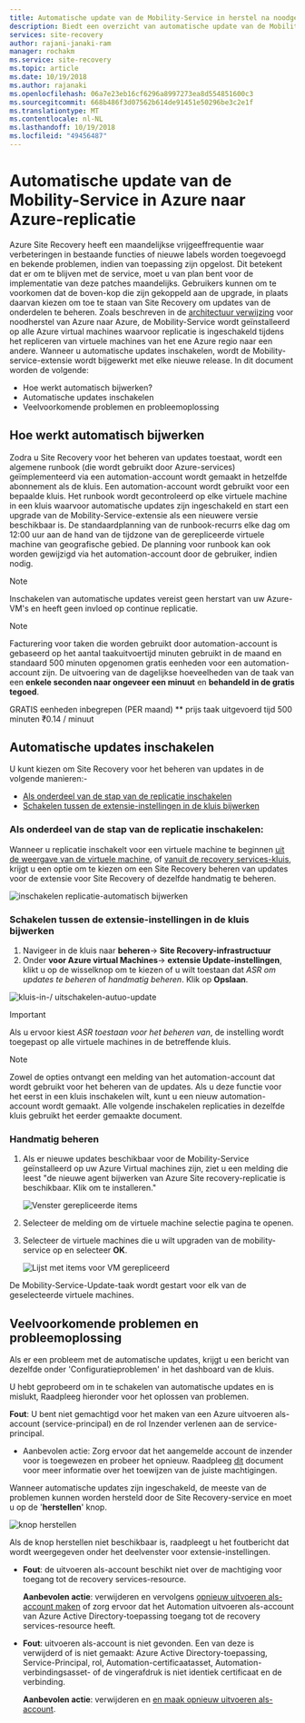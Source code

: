 ```yaml
---
title: Automatische update van de Mobility-Service in herstel na noodgevallen van Azure naar Azure | Microsoft Docs
description: Biedt een overzicht van automatische update van de Mobility-Service bij het repliceren van virtuele Azure-machines met Azure Site Recovery.
services: site-recovery
author: rajani-janaki-ram
manager: rochakm
ms.service: site-recovery
ms.topic: article
ms.date: 10/19/2018
ms.author: rajanaki
ms.openlocfilehash: 06a7e23eb16cf6296a8997273ea8d554851600c3
ms.sourcegitcommit: 668b486f3d07562b614de91451e50296be3c2e1f
ms.translationtype: MT
ms.contentlocale: nl-NL
ms.lasthandoff: 10/19/2018
ms.locfileid: "49456487"
---
```

# <a name="automatic-update-of-the-mobility-service-in-azure-to-azure-replication"></a>Automatische update van de Mobility-Service in Azure naar Azure-replicatie

Azure Site Recovery heeft een maandelijkse vrijgeeffrequentie waar verbeteringen in bestaande functies of nieuwe labels worden toegevoegd en bekende problemen, indien van toepassing zijn opgelost. Dit betekent dat er om te blijven met de service, moet u van plan bent voor de implementatie van deze patches maandelijks. Gebruikers kunnen om te voorkomen dat de boven-kop die zijn gekoppeld aan de upgrade, in plaats daarvan kiezen om toe te staan van Site Recovery om updates van de onderdelen te beheren. Zoals beschreven in de [architectuur verwijzing](azure-to-azure-architecture.md) voor noodherstel van Azure naar Azure, de Mobility-Service wordt geïnstalleerd op alle Azure virtual machines waarvoor replicatie is ingeschakeld tijdens het repliceren van virtuele machines van het ene Azure regio naar een andere. Wanneer u automatische updates inschakelen, wordt de Mobility-service-extensie wordt bijgewerkt met elke nieuwe release. In dit document worden de volgende:

- Hoe werkt automatisch bijwerken?
- Automatische updates inschakelen
- Veelvoorkomende problemen en probleemoplossing
 
## <a name="how-does-automatic-update-work"></a>Hoe werkt automatisch bijwerken

Zodra u Site Recovery voor het beheren van updates toestaat, wordt een algemene runbook (die wordt gebruikt door Azure-services) geïmplementeerd via een automation-account wordt gemaakt in hetzelfde abonnement als de kluis. Een automation-account wordt gebruikt voor een bepaalde kluis. Het runbook wordt gecontroleerd op elke virtuele machine in een kluis waarvoor automatische updates zijn ingeschakeld en start een upgrade van de Mobility-Service-extensie als een nieuwere versie beschikbaar is. De standaardplanning van de runbook-recurrs elke dag om 12:00 uur aan de hand van de tijdzone van de gerepliceerde virtuele machine van geografische gebied. De planning voor runbook kan ook worden gewijzigd via het automation-account door de gebruiker, indien nodig. 

> [!NOTE]
> Inschakelen van automatische updates vereist geen herstart van uw Azure-VM's en heeft geen invloed op continue replicatie.

> [!NOTE]
> Facturering voor taken die worden gebruikt door automation-account is gebaseerd op het aantal taakuitvoertijd minuten gebruikt in de maand en standaard 500 minuten opgenomen gratis eenheden voor een automation-account zijn. De uitvoering van de dagelijkse hoeveelheden van de taak van een **enkele seconden naar ongeveer een minuut** en **behandeld in de gratis tegoed**.

GRATIS eenheden inbegrepen (PER maand) ** prijs taak uitgevoerd tijd 500 minuten ₹0.14 / minuut

## <a name="enable-automatic-updates"></a>Automatische updates inschakelen

U kunt kiezen om Site Recovery voor het beheren van updates in de volgende manieren:-

- [Als onderdeel van de stap van de replicatie inschakelen](#as-part-of-the-enable-replication-step)
- [Schakelen tussen de extensie-instellingen in de kluis bijwerken](#toggle-the-extension-update-settings-inside-the-vault)

### <a name="as-part-of-the-enable-replication-step"></a>Als onderdeel van de stap van de replicatie inschakelen:

Wanneer u replicatie inschakelt voor een virtuele machine te beginnen [uit de weergave van de virtuele machine](azure-to-azure-quickstart.md), of [vanuit de recovery services-kluis](azure-to-azure-how-to-enable-replication.md), krijgt u een optie om te kiezen om een Site Recovery beheren van updates voor de extensie voor Site Recovery of dezelfde handmatig te beheren.

![inschakelen replicatie-automatisch bijwerken](./media/azure-to-azure-autoupdate/enable-rep.png)

### <a name="toggle-the-extension-update-settings-inside-the-vault"></a>Schakelen tussen de extensie-instellingen in de kluis bijwerken

1. Navigeer in de kluis naar **beheren**-> **Site Recovery-infrastructuur**
2. Onder **voor Azure virtual Machines**-> **extensie Update-instellingen**, klikt u op de wisselknop om te kiezen of u wilt toestaan dat *ASR om updates te beheren* of *handmatig beheren*. Klik op **Opslaan**.

![kluis-in-/ uitschakelen-autuo-update](./media/azure-to-azure-autoupdate/vault-toggle.png)

> [!Important] 
> Als u ervoor kiest *ASR toestaan voor het beheren van*, de instelling wordt toegepast op alle virtuele machines in de betreffende kluis.


> [!Note] 
> Zowel de opties ontvangt een melding van het automation-account dat wordt gebruikt voor het beheren van de updates. Als u deze functie voor het eerst in een kluis inschakelen wilt, kunt u een nieuw automation-account wordt gemaakt. Alle volgende inschakelen replicaties in dezelfde kluis gebruikt het eerder gemaakte document.

### <a name="manage-manually"></a>Handmatig beheren

1. Als er nieuwe updates beschikbaar voor de Mobility-Service geïnstalleerd op uw Azure Virtual machines zijn, ziet u een melding die leest "de nieuwe agent bijwerken van Azure Site recovery-replicatie is beschikbaar. Klik om te installeren."

     ![Venster gerepliceerde items](.\media\vmware-azure-install-mobility-service\replicated-item-notif.png)
3. Selecteer de melding om de virtuele machine selectie pagina te openen.
4. Selecteer de virtuele machines die u wilt upgraden van de mobility-service op en selecteer **OK**.

     ![Lijst met items voor VM gerepliceerd](.\media\vmware-azure-install-mobility-service\update-okpng.png)

De Mobility-Service-Update-taak wordt gestart voor elk van de geselecteerde virtuele machines.


## <a name="common-issues--troubleshooting"></a>Veelvoorkomende problemen en probleemoplossing

Als er een probleem met de automatische updates, krijgt u een bericht van dezelfde onder 'Configuratieproblemen' in het dashboard van de kluis. 

U hebt geprobeerd om in te schakelen van automatische updates en is mislukt, Raadpleeg hieronder voor het oplossen van problemen.

**Fout**: U bent niet gemachtigd voor het maken van een Azure uitvoeren als-account (service-principal) en de rol Inzender verlenen aan de service-principal. 
- Aanbevolen actie: Zorg ervoor dat het aangemelde account de inzender voor is toegewezen en probeer het opnieuw. Raadpleeg [dit](https://docs.microsoft.com/azure/azure-resource-manager/resource-group-create-service-principal-portal#required-permissions) document voor meer informatie over het toewijzen van de juiste machtigingen.
 
Wanneer automatische updates zijn ingeschakeld, de meeste van de problemen kunnen worden hersteld door de Site Recovery-service en moet u op de '**herstellen**' knop.

![knop herstellen](./media/azure-to-azure-autoupdate/repair.png)

Als de knop herstellen niet beschikbaar is, raadpleegt u het foutbericht dat wordt weergegeven onder het deelvenster voor extensie-instellingen.

 - **Fout**: de uitvoeren als-account beschikt niet over de machtiging voor toegang tot de recovery services-resource.

    **Aanbevolen actie**: verwijderen en vervolgens [opnieuw uitvoeren als-account maken](https://docs.microsoft.com/azure/automation/automation-create-runas-account) of zorg ervoor dat het Automation uitvoeren als-account van Azure Active Directory-toepassing toegang tot de recovery services-resource heeft.

- **Fout**: uitvoeren als-account is niet gevonden. Een van deze is verwijderd of is niet gemaakt: Azure Active Directory-toepassing, Service-Principal, rol, Automation-certificaatasset, Automation-verbindingsasset- of de vingerafdruk is niet identiek certificaat en de verbinding. 

    **Aanbevolen actie**: verwijderen en [en maak opnieuw uitvoeren als-account](https://docs.microsoft.com/azure/automation/automation-create-runas-account).
